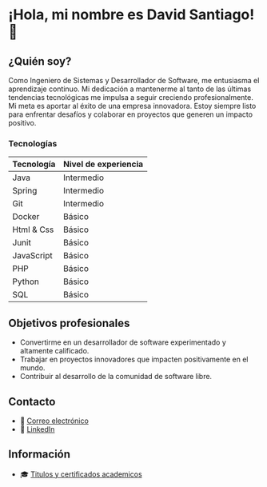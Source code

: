 # ¡Hola, mi nombre es David Santiago! 👋

## ¿Quién soy?
Como Ingeniero de Sistemas y Desarrollador de Software, me entusiasma el aprendizaje continuo. Mi dedicación a mantenerme al tanto de las últimas tendencias tecnológicas me impulsa a seguir creciendo profesionalmente. Mi meta es aportar al éxito de una empresa innovadora. Estoy siempre listo para enfrentar desafíos y colaborar en proyectos que generen un impacto positivo.

### Tecnologías

| Tecnología | Nivel de experiencia |
|---|---|
| Java | Intermedio |
| Spring | Intermedio |
| Git | Intermedio |
| Docker | Básico |
| Html & Css | Básico |
| Junit | Básico |
| JavaScript | Básico |
| PHP | Básico |
| Python | Básico |
| SQL | Básico |

## Objetivos profesionales

* Convertirme en un desarrollador de software experimentado y altamente calificado.
* Trabajar en proyectos innovadores que impacten positivamente en el mundo.
* Contribuir al desarrollo de la comunidad de software libre.

## Contacto

- 📧 [Correo electrónico](mailto:davidsantiago434@gmail.com) 
- 👥 [LinkedIn](https://www.linkedin.com/in/david-santiago-207952224/)

## Información

- 🎓 [Titulos y certificados academicos](https://github.com/dasv21/Titulos-Cursos)
